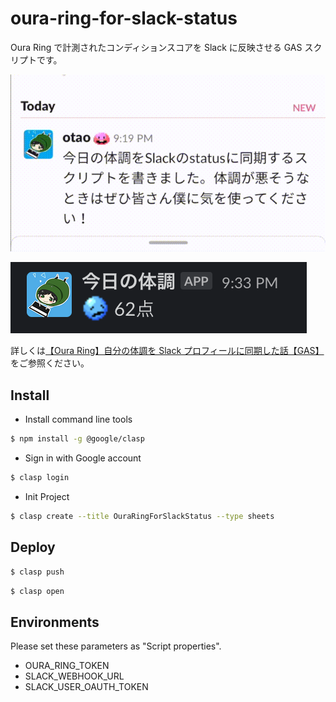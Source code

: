 # oura-ring-for-slack-status

Oura Ring で計測されたコンディションスコアを Slack に反映させる GAS スクリプトです。

![app.png](./docs/app.gif)

![bot.png](./docs/bot.png)

詳しくは[【Oura Ring】自分の体調を Slack プロフィールに同期した話【GAS】]()をご参照ください。

## Install

- Install command line tools

```sh
$ npm install -g @google/clasp
```

- Sign in with Google account

```sh
$ clasp login
```

- Init Project

```sh
$ clasp create --title OuraRingForSlackStatus --type sheets
```

## Deploy

```sh
$ clasp push
```

```sh
$ clasp open
```

## Environments

Please set these parameters as "Script properties".

- OURA_RING_TOKEN
- SLACK_WEBHOOK_URL
- SLACK_USER_OAUTH_TOKEN
